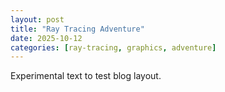 ```yaml
---
layout: post
title: "Ray Tracing Adventure"
date: 2025-10-12
categories: [ray-tracing, graphics, adventure]
---
```

Experimental text to test blog layout.
